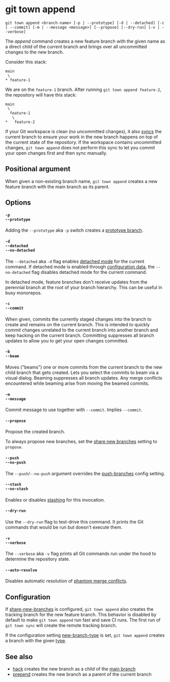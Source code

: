 # git town append

```command-summary
git town append <branch-name> [-p | --prototype] [-d | --detached] [-c | --commit] [-m | --message <message>] [--propose] [--dry-run] [-v | --verbose]
```

The _append_ command creates a new feature branch with the given name as a
direct child of the current branch and brings over all uncommitted changes to
the new branch.

Consider this stack:

```
main
 \
* feature-1
```

We are on the `feature-1` branch. After running `git town append feature-2`, the
repository will have this stack:

```
main
 \
  feature-1
   \
*   feature-2
```

If your Git workspace is clean (no uncommitted changes), it also
[syncs](sync.md) the current branch to ensure your work in the new branch
happens on top of the current state of the repository. If the workspace contains
uncommitted changes, `git town append` does not perform this sync to let you
commit your open changes first and then sync manually.

## Positional argument

When given a non-existing branch name, `git town append` creates a new feature
branch with the main branch as its parent.

## Options

#### `-p`<br>`--prototype`

Adding the `--prototype` aka `-p` switch creates a
[prototype branch](../branch-types.md#prototype-branches).

#### `-d`<br>`--detached`<br>`--no-detached`

The `--detached` aka `-d` flag enables
[detached mode](../preferences/detached.md) for the current command. If detached
mode is enabled through [configuration data](../preferences/detached.md), the
`--no-detached` flag disables detached mode for the current command.

In detached mode, feature branches don't receive updates from the perennial
branch at the root of your branch hierarchy. This can be useful in busy
monorepos.

#### `-c`<br>`--commit`

When given, commits the currently staged changes into the branch to create and
remains on the current branch. This is intended to quickly commit changes
unrelated to the current branch into another branch and keep hacking on the
current branch. Committing suppresses all branch updates to allow you to get
your open changes committed.

#### `-b`<br>`--beam`

Moves ("beams") one or more commits from the current branch to the new child
branch that gets created. Lets you select the commits to beam via a visual
dialog. Beaming suppresses all branch updates. Any merge conflicts encountered
while beaming arise from moving the beamed commits.

#### `-m`<br>`--message`

Commit message to use together with `--commit`. Implies `--commit`.

#### `--propose`

Propose the created branch.

To always propose new branches, set the
[share new branches](../preferences/share-new-branches.md) setting to `propose`.

#### `--push`<br>`--no-push`

The `--push`/`--no-push` argument overrides the
[push-branches](../preferences/push_branches.md) config setting.

#### `--stash`<br>`--no-stash`

Enables or disables [stashing](../preferences/stash.md) for this invocation.

#### `--dry-run`

Use the `--dry-run` flag to test-drive this command. It prints the Git commands
that would be run but doesn't execute them.

#### `-v`<br>`--verbose`

The `--verbose` aka `-v` flag prints all Git commands run under the hood to
determine the repository state.

#### `--auto-resolve`

Disables automatic resolution of
[phantom merge conflicts](../stacked-changes.md#avoid-phantom-conflicts).

## Configuration

If [share-new-branches](../preferences/share-new-branches.md) is configured,
`git town append` also creates the tracking branch for the new feature branch.
This behavior is disabled by default to make `git town append` run fast and save
CI runs. The first run of `git town sync` will create the remote tracking
branch.

If the configuration setting
[new-branch-type](../preferences/new-branch-type.md) is set, `git town append`
creates a branch with the given [type](../branch-types.md).

## See also

- [hack](hack.md) creates the new branch as a child of the
  [main branch](../preferences/main-branch.md)
- [prepend](prepend.md) creates the new branch as a parent of the current branch
